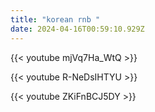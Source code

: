 ```yaml
---
title: "korean rnb "
date: 2024-04-16T00:59:10.929Z
---
```

[](https://youtu.be/mjVq7Ha_WtQ?feature=shared)

{{< youtube mjVq7Ha_WtQ >}}

{{< youtube R-NeDsIHTYU >}}

{{< youtube ZKiFnBCJ5DY >}}